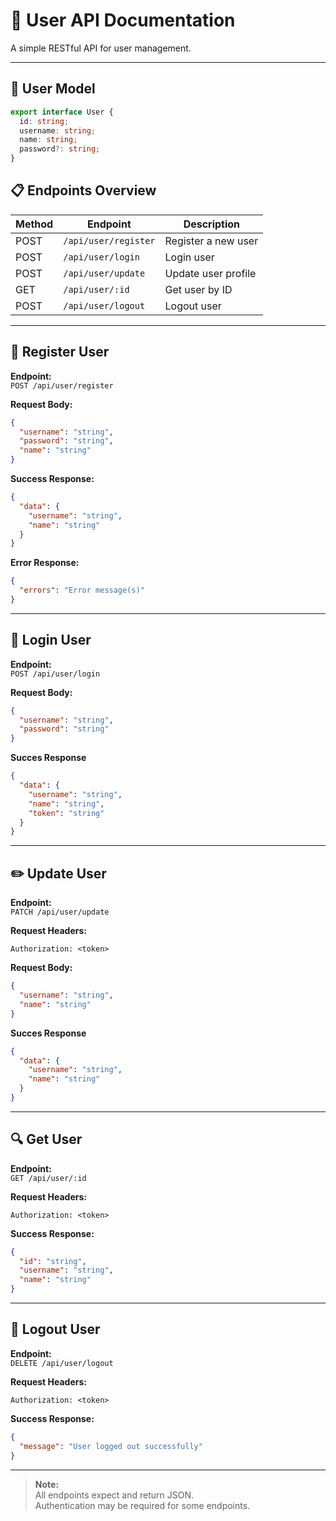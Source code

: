 # 👤 User API Documentation

A simple RESTful API for user management.

---

<!-- User model interface -->
## 📜 User Model
```typescript
export interface User {
  id: string;
  username: string;
  name: string;
  password?: string; 
}
```

## 📋 Endpoints Overview

| Method | Endpoint                | Description          |
|--------|------------------------ |----------------------|
| POST   | `/api/user/register`    | Register a new user  |
| POST   | `/api/user/login`       | Login user           |
| POST   | `/api/user/update`      | Update user profile  |
| GET    | `/api/user/:id`         | Get user by ID       |
| POST   | `/api/user/logout`      | Logout user          |

---

## 📝 Register User

**Endpoint:**  
`POST /api/user/register`

**Request Body:**
```json
{
  "username": "string",
  "password": "string",
  "name": "string"
}
```

**Success Response:**
```json
{
  "data": {
    "username": "string",
    "name": "string"
  }
}
```

**Error Response:**
```json
{
  "errors": "Error message(s)"
}
```

---

## 🔑 Login User

**Endpoint:**  
`POST /api/user/login`

**Request Body:**
```json
{
  "username": "string",
  "password": "string"
}
```
**Succes Response**
```json
{
  "data": {
    "username": "string",
    "name": "string",
    "token": "string"
  }
}
```

---

## ✏️ Update User

**Endpoint:**  
`PATCH /api/user/update`

**Request Headers:**
```
Authorization: <token>
```

**Request Body:**
```json
{
  "username": "string",
  "name": "string"
}
```

**Succes Response**
```json
{
  "data": {
    "username": "string",
    "name": "string"
  }
}
```

---

## 🔍 Get User

**Endpoint:**  
`GET /api/user/:id`

**Request Headers:**
```
Authorization: <token>
```

**Success Response:**
```json
{
  "id": "string",
  "username": "string",
  "name": "string"
}
```

---

## 🚪 Logout User

**Endpoint:**  
`DELETE /api/user/logout`

**Request Headers:**
```
Authorization: <token>
```
**Success Response:**
```json
{
  "message": "User logged out successfully"
}
```

---

> **Note:**  
> All endpoints expect and return JSON.  
> Authentication may be required for some endpoints.
